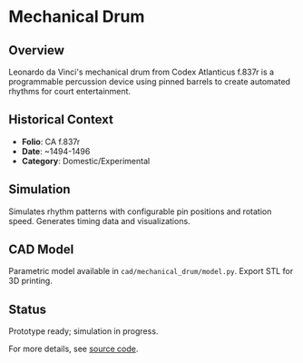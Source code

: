 # Mechanical Drum

## Overview

Leonardo da Vinci's mechanical drum from Codex Atlanticus f.837r is a programmable percussion device using pinned barrels to create automated rhythms for court entertainment.

## Historical Context

- **Folio**: CA f.837r
- **Date**: ~1494-1496
- **Category**: Domestic/Experimental

## Simulation

Simulates rhythm patterns with configurable pin positions and rotation speed. Generates timing data and visualizations.

## CAD Model

Parametric model available in `cad/mechanical_drum/model.py`. Export STL for 3D printing.

## Status

Prototype ready; simulation in progress.

For more details, see [source code](../src/davinci_codex/inventions/mechanical_drum.py).
